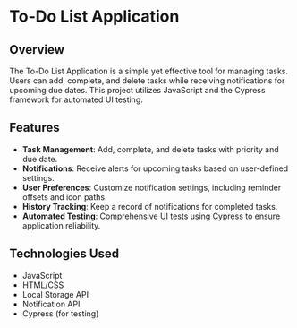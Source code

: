# To-Do List Application

## Overview

The To-Do List Application is a simple yet effective tool for managing tasks. Users can add, complete, and delete tasks while receiving notifications for upcoming due dates. This project utilizes JavaScript and the Cypress framework for automated UI testing.

## Features

- **Task Management**: Add, complete, and delete tasks with priority and due date.
- **Notifications**: Receive alerts for upcoming tasks based on user-defined settings.
- **User Preferences**: Customize notification settings, including reminder offsets and icon paths.
- **History Tracking**: Keep a record of notifications for completed tasks.
- **Automated Testing**: Comprehensive UI tests using Cypress to ensure application reliability.

## Technologies Used

- JavaScript
- HTML/CSS
- Local Storage API
- Notification API
- Cypress (for testing)
